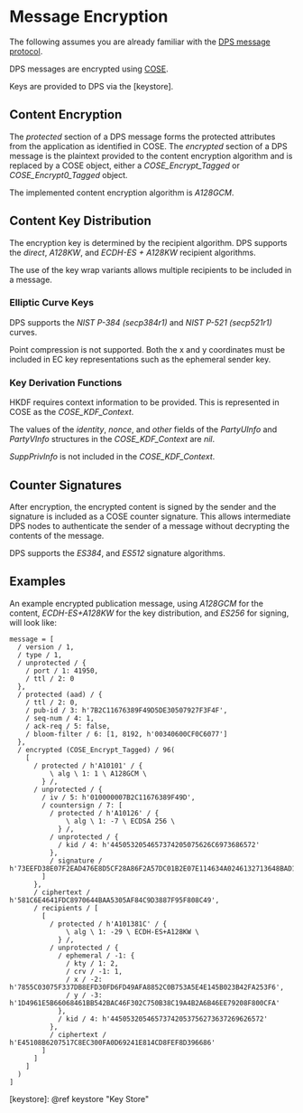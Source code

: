 # Message Encryption
The following assumes you are already familiar with the
[DPS message protocol](Message-Protocol.md).

DPS messages are encrypted using
[COSE](https://tools.ietf.org/html/rfc8152).

Keys are provided to DPS via the [keystore].

## Content Encryption
The *protected* section of a DPS message forms the protected
attributes from the application as identified in COSE.  The
*encrypted* section of a DPS message is the plaintext provided to the
content encryption algorithm and is replaced by a COSE object,
either a *COSE_Encrypt_Tagged* or *COSE_Encrypt0_Tagged* object.

The implemented content encryption algorithm is *A128GCM*.

## Content Key Distribution
The encryption key is determined by the recipient algorithm.  DPS
supports the *direct*, *A128KW*, and *ECDH-ES + A128KW* recipient
algorithms.

The use of the key wrap variants allows multiple recipients to be
included in a message.

### Elliptic Curve Keys
DPS supports the *NIST P-384 (secp384r1)* and *NIST P-521 (secp521r1)*
curves.

Point compression is not supported.  Both the x and y coordinates must
be included in EC key representations such as the ephemeral sender
key.

### Key Derivation Functions
HKDF requires context information to be provided.  This is represented
in COSE as the *COSE_KDF_Context*.

The values of the *identity*, *nonce*, and *other* fields of the
*PartyUInfo* and *PartyVInfo* structures in the *COSE_KDF_Context* are
*nil*.

*SuppPrivInfo* is not included in the *COSE_KDF_Context*.

## Counter Signatures
After encryption, the encrypted content is signed by the sender and
the signature is included as a COSE counter signature.  This allows
intermediate DPS nodes to authenticate the sender of a message without
decrypting the contents of the message.

DPS supports the *ES384*, and *ES512* signature algorithms.

## Examples

An example encrypted publication message, using *A128GCM* for the
content, *ECDH-ES+A128KW* for the key distribution, and *ES256* for
signing, will look like:

~~~
message = [
  / version / 1,
  / type / 1,
  / unprotected / {
    / port / 1: 41950,
    / ttl / 2: 0
  },
  / protected (aad) / {
    / ttl / 2: 0,
    / pub-id / 3: h'7B2C11676389F49D5DE30507927F3F4F',
    / seq-num / 4: 1,
    / ack-req / 5: false,
    / bloom-filter / 6: [1, 8192, h'00340600CF0C6077']
  },
  / encrypted (COSE_Encrypt_Tagged) / 96(
    [
      / protected / h'A10101' / {
          \ alg \ 1: 1 \ A128GCM \
        } /,
      / unprotected / {
        / iv / 5: h'010000007B2C11676389F49D',
        / countersign / 7: [
          / protected / h'A10126' / {
              \ alg \ 1: -7 \ ECDSA 256 \
            } /,
          / unprotected / {
            / kid / 4: h'4450532054657374205075626C6973686572'
          },
          / signature / h'73EEFD38E07F2EAD476E8D5CF28A86F2A57DC01B2E07E114634A0246132713648BAD1BB380DB8C6101AE45046A1B56E4476439B59A0F4AE50B965827BE376DDF'
        ]
      },
      / ciphertext / h'581C6E4641FDC8970644BAA5305AF84C9D3887F95F808C49',
      / recipients / [
        [
          / protected / h'A101381C' / {
              \ alg \ 1: -29 \ ECDH-ES+A128KW \
            } /,
          / unprotected / {
            / ephemeral / -1: {
              / kty / 1: 2,
              / crv / -1: 1,
              / x / -2: h'7855C03075F337DB8EFD30FD6FD49AFA8852C0B753A5E4E145B023B42FA253F6',
              / y / -3: h'1D4961E5B66068461BB542BAC46F302C750B38C19A4B2A6B46EE79208F800CFA'
            },
            / kid / 4: h'44505320546573742053756273637269626572'
          },
          / ciphertext / h'E45108B6207517C8EC300FA0D69241E814CD8FEF8D396686'
        ]
      ]
    ]
  )
]
~~~

[keystore]: @ref keystore "Key Store"
